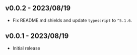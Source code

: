 ## v0.0.2 - 2023/08/19

- Fix README.md shields and update `typescript` to `^5.1.6`.

## v0.0.1 - 2023/08/19

- Initial release
